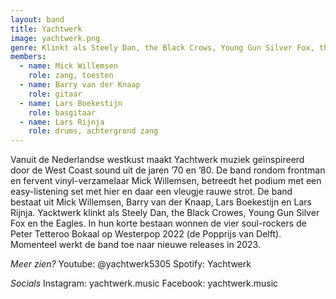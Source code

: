 ```yaml
---
layout: band
title: Yachtwerk
image: yachtwerk.png
genre: Klinkt als Steely Dan, the Black Crows, Young Gun Silver Fox, the Eagles.
members:
  - name: Mick Willemsen
    role: zang, toesten
  - name: Barry van der Knaap
    role: gitaar
  - name: Lars Boekestijn
    role: basgitaar
  - name: Lars Rijnja
    role: drums, achtergrond zang
---
```


Vanuit de Nederlandse westkust maakt Yachtwerk muziek geïnspireerd door de West Coast sound uit de jaren ’70 en ’80. De band rondom frontman en fervent vinyl-verzamelaar Mick Willemsen, betreedt het podium met een easy-listening set met hier en daar een vleugje rauwe strot. De band bestaat uit Mick Willemsen, Barry van der Knaap, Lars Boekestijn en Lars Rijnja. Yacktwerk klinkt als Steely Dan, the Black Crowes, Young Gun Silver Fox en the Eagles. 
In hun korte bestaan wonnen de vier soul-rockers de Peter Tetteroo Bokaal op Westerpop 2022 (de Popprijs van Delft). Momenteel werkt de band toe naar nieuwe releases in 2023.

<i> Meer zien? </i>
Youtube: @yachtwerk5305
Spotify: Yachtwerk

<i> Socials </i>
Instagram: yachtwerk.music
Facebook: yachtwerk.music
